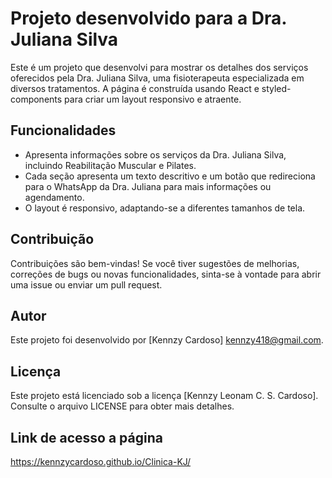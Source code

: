 # Projeto desenvolvido para a Dra. Juliana Silva

Este é um projeto que desenvolvi para mostrar os detalhes dos serviços oferecidos pela Dra. Juliana Silva, uma fisioterapeuta especializada em diversos tratamentos. A página é construída usando React e styled-components para criar um layout responsivo e atraente.

## Funcionalidades

- Apresenta informações sobre os serviços da Dra. Juliana Silva, incluindo Reabilitação Muscular e Pilates.
- Cada seção apresenta um texto descritivo e um botão que redireciona para o WhatsApp da Dra. Juliana para mais informações ou agendamento.
- O layout é responsivo, adaptando-se a diferentes tamanhos de tela.

## Contribuição

Contribuições são bem-vindas! Se você tiver sugestões de melhorias, correções de bugs ou novas funcionalidades, sinta-se à vontade para abrir uma issue ou enviar um pull request.

## Autor

Este projeto foi desenvolvido por [Kennzy Cardoso] <kennzy418@gmail.com>.

## Licença

Este projeto está licenciado sob a licença [Kennzy Leonam C. S. Cardoso]. Consulte o arquivo LICENSE para obter mais detalhes.

## Link de acesso a página

https://kennzycardoso.github.io/Clinica-KJ/
